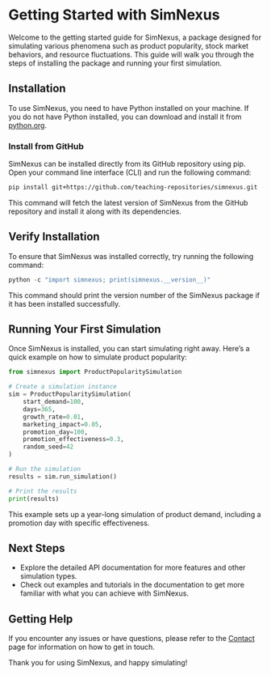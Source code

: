 # Getting Started with SimNexus

Welcome to the getting started guide for SimNexus, a package designed for simulating various phenomena such as product popularity, stock market behaviors, and resource fluctuations. This guide will walk you through the steps of installing the package and running your first simulation.

## Installation

To use SimNexus, you need to have Python installed on your machine. If you do not have Python installed, you can download and install it from [python.org](https://www.python.org/downloads/).

### Install from GitHub

SimNexus can be installed directly from its GitHub repository using pip. Open your command line interface (CLI) and run the following command:

```bash
pip install git+https://github.com/teaching-repositories/simnexus.git -q
```

This command will fetch the latest version of SimNexus from the GitHub repository and install it along with its dependencies.

## Verify Installation

To ensure that SimNexus was installed correctly, try running the following command:

```python
python -c "import simnexus; print(simnexus.__version__)"
```

This command should print the version number of the SimNexus package if it has been installed successfully.

## Running Your First Simulation

Once SimNexus is installed, you can start simulating right away. Here’s a quick example on how to simulate product popularity:

```python
from simnexus import ProductPopularitySimulation

# Create a simulation instance
sim = ProductPopularitySimulation(
    start_demand=100,
    days=365,
    growth_rate=0.01,
    marketing_impact=0.05,
    promotion_day=100,
    promotion_effectiveness=0.3,
    random_seed=42
)

# Run the simulation
results = sim.run_simulation()

# Print the results
print(results)
```

This example sets up a year-long simulation of product demand, including a promotion day with specific effectiveness.

## Next Steps

- Explore the detailed API documentation for more features and other simulation types.
- Check out examples and tutorials in the documentation to get more familiar with what you can achieve with SimNexus.

## Getting Help

If you encounter any issues or have questions, please refer to the [Contact](contact.md) page for information on how to get in touch.

Thank you for using SimNexus, and happy simulating!
